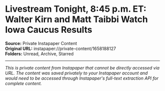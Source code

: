 # Livestream Tonight, 8:45 p.m. ET: Walter Kirn and Matt Taibbi Watch Iowa Caucus Results

**Source:** Private Instapaper Content  
**Original URL:** instapaper://private-content/1658188127  
**Folders:** Unread, Archive, Starred  

---

*This is private content from Instapaper that cannot be directly accessed via URL. The content was saved privately to your Instapaper account and would need to be accessed through Instapaper's full-text extraction API for complete content.*